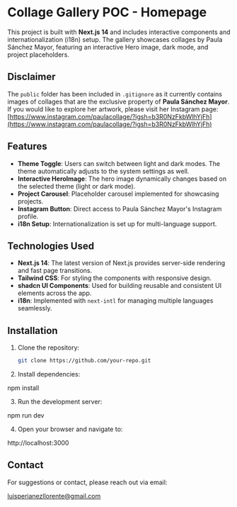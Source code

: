
# Collage Gallery POC - Homepage

This project is built with **Next.js 14** and includes interactive components and internationalization (i18n) setup. The gallery showcases collages by Paula Sánchez Mayor, featuring an interactive Hero image, dark mode, and project placeholders.

## Disclaimer

The `public` folder has been included in `.gitignore` as it currently contains images of collages that are the exclusive property of **Paula Sánchez Mayor**. If you would like to explore her artwork, please visit her Instagram page: [https://www.instagram.com/paulacollage/?igsh=b3R0NzFkbWlhYjFh](https://www.instagram.com/paulacollage/?igsh=b3R0NzFkbWlhYjFh)


## Features

- **Theme Toggle**: Users can switch between light and dark modes. The theme automatically adjusts to the system settings as well.
- **Interactive HeroImage**: The hero image dynamically changes based on the selected theme (light or dark mode).
- **Project Carousel**: Placeholder carousel implemented for showcasing projects.
- **Instagram Button**: Direct access to Paula Sánchez Mayor's Instagram profile.
- **i18n Setup**: Internationalization is set up for multi-language support.

## Technologies Used

- **Next.js 14**: The latest version of Next.js provides server-side rendering and fast page transitions.
- **Tailwind CSS**: For styling the components with responsive design.
- **shadcn UI Components**: Used for building reusable and consistent UI elements across the app.
- **i18n**: Implemented with `next-intl` for managing multiple languages seamlessly.

## Installation

1. Clone the repository:

   ```bash
   git clone https://github.com/your-repo.git

2. Install dependencies:

npm install

3. Run the development server:

npm run dev

4. Open your browser and navigate to:

http://localhost:3000


## Contact
For suggestions or contact, please reach out via email:

luisperianezllorente@gmail.com